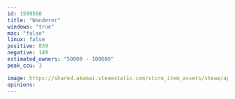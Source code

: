 ```yaml
---
id: 1599560
title: "Wanderer"
windows: "true"
mac: "false"
linux: false
positive: 839
negative: 149
estimated_owners: "50000 - 100000"
peak_ccu: 3

image: https://shared.akamai.steamstatic.com/store_item_assets/steam/apps/1599560/header.jpg?t=1728952843
opinions:
---
```

